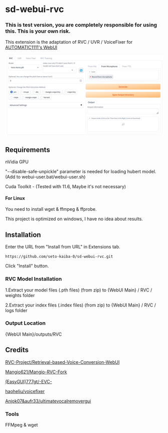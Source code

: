 # sd-webui-rvc
### This is test version, you are completely responsible for using this. This is your own risk.

This extension is the adaptation of RVC / UVR / VoiceFixer for [AUTOMATIC1111's WebUI](https://github.com/AUTOMATIC1111/stable-diffusion-webui)

![Preview](doc/img.png)


## Requirements
nVidia GPU

"--disable-safe-unpickle" parameter is needed for loading hubert model.(Add to webui-user.bat/webui-user.sh)

Cuda Toolkit - (Tested with 11.6, Maybe it's not necessary)

#### For Linux
 You need to install wget & ffmpeg & ffprobe.
 
 This project is optimized on windows, I have no idea about results.

## Installation

Enter the URL from "Install from URL" in Extensions tab.
```
https://github.com/seto-kaiba-0/sd-webui-rvc.git
```
Click "Install" button.

### RVC Model Installation
  1.Extract your model files (.pth files) (from zip) to {WebUI Main} / RVC / weights folder
  
  2.Extract your index files (.index files) (from zip) to {WebUI Main} / RVC / logs folder

### Output Location
{WebUI Main}/outputs/RVC


## Credits
[RVC-Project/Retrieval-based-Voice-Conversion-WebUI](https://github.com/RVC-Project/Retrieval-based-Voice-Conversion-WebUI)

[Mangio621/Mangio-RVC-Fork](https://github.com/Mangio621/Mangio-RVC-Fork)

[(EasyGUI)777gt/-EVC-](https://github.com/777gt/-EVC-)

[haoheliu/voicefixer](https://github.com/haoheliu/voicefixer)

[Anjok07&aufr33/ultimatevocalremovergui](https://github.com/Anjok07/ultimatevocalremovergui)




### Tools
FFMpeg & wget


